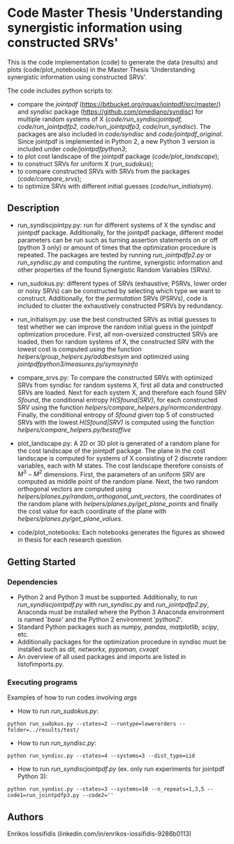 # Code Master Thesis 'Understanding synergistic information using constructed SRVs'

This is the code implementation (code) to generate the data (results) and plots (code/plot_notebooks) in the Master Thesis 'Understanding synergistic information using constructed SRVs'. 

The code includes python scripts to:
* compare the *jointpdf* (https://bitbucket.org/rquax/jointpdf/src/master/) and *syndisc* package (https://github.com/pmediano/syndisc) for multiple random systems of X (*code/run_syndiscjointpdf, code/run_jointpdfp2, code/run_jointpdfp3, code/run_syndisc*). The packages are also included in *code/syndisc* and *code/jointpdf_original*. Since jointpdf is implemented in Python 2, a new Python 3 version is included under *code/jointpdfpython3*;
*  to plot cost landscape of the jointpdf package (*code/plot_landscape*);
*  to construct SRVs for uniform X (*run_sudokus*);
*  to compare constructed SRVs with SRVs from the packages (*code/compare_srvs*);
*  to optimize SRVs with different initial guesses (*code/run_initialsym*).  

## Description

* run_syndiscjointpy.py: run for different systems of X the syndisc and jointpdf package. Additionally, for the jointpdf package, different model parameters can be run such as turning assertion statements on or off (python 3 only) or amount of times that the optimization procedure is repeated. The packages are tested by running *run_jointpdfp2.py* or *run_syndisc.py* and computing the runtime, synergistic information and other properties of the found Synergistic Random Variables (SRVs). 
* run_sudokus.py: different types of SRVs (exhaustive, PSRVs, lower order or noisy SRVs) can be constructed by selecting which type we want to construct. Additionally, for the *permutation* SRVs (PSRVs), code is included to cluster the exhaustively constructed PSRVs by redundancy. 
* run_initialsym.py: use the best constructed SRVs as initial guesses to test whether we can improve the random initial guess in the jointpdf optimization procedure. First, all non-oversized constructed SRVs are loaded, then for random systems of X, the constructed SRV with the lowest cost is computed using the function *helpers/group_helpers.py/addbestsym* and optimized using *jointpdfpython3/measures.py/symsyninfo*
* compare_srvs.py: To compare the constructed SRVs with optimized SRVs from syndisc for random systems X, first all data and constructed SRVs are loaded. Next for each system X, and therefore each found SRV *Sfound*, the conditional entropy *H(Sfound|SRV)*, for each constructed SRV using the function *helpers/compare_helpers.py/normcondentropy*. Finally, the conditional entropy of *Sfound* given top 5 of constructed SRVs with the lowest *H(Sfound|SRV)* is computed using the function *helpers/compare_helpers.py/bestoffive*
* plot_landscape.py: A 2D or 3D plot is generated of a random plane for the cost landscape of the jointpdf package. The plane in the cost landscape is computed for systems of X consisting of 2 discrete random variables, each with M states. The cost landscape therefore consists of $M^3 - M^2$ dimensions. First, the parameters of an uniform SRV are computed as middle point of the random plane. Next, the two random orthogonal vectors are computed using *helpers/planes.py/random_orthogonal_unit_vectors*, the coordinates of the random plane with *helpers/planes.py/get_plane_points* and finally the cost value for each coordinate of the plane with *helpers/planes.py/get_plane_values*.  

* code/plot_notebooks: Each notebooks generates the figures as showed in thesis for each research question.

## Getting Started

### Dependencies

* Python 2 and Python 3 must be supported. Additionally, to run *run_syndiscjointpdf.py* with *run_syndisc.py* and *run_jointpdfp2.py*, Anaconda must be installed where the Python 3 Anaconda environment is named '*base*' and the Python 2 environment '*python2*'. 
* Standard Python packages such as *numpy, pandas, matplotlib, scipy*, etc.
* Additionally packages for the optimization procedure in syndisc must be installed such as *dit, networkx, pypoman, cvxopt*
* An overview of all used packages and imports are listed in listofimports.py.
 
### Executing programs
Examples of how to run codes involving *args*
* How to run *run_sudokus.py*:
```
python run_sudokus.py --states=2 --runtype=lowerorders --folder=../results/test/
```
* How to run *run_syndisc.py*:
```
python run_syndisc.py --states=4 --systems=3 --dist_type=iid
```
* How to run *run_syndiscjointpdf.py* (ex. only run experiments for jointpdf Python 3):
```
python run_syndisc.py --states=3 --systems=10 --n_repeats=1,3,5 --code1=run_jointpdfp3.py --code2=''
```
## Authors
Enrikos Iossifidis (linkedin.com/in/enrikos-iossifidis-9286b0113)
